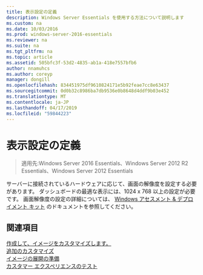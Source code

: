 ```yaml
---
title: 表示設定の定義
description: Windows Server Essentials を使用する方法について説明します
ms.custom: na
ms.date: 10/03/2016
ms.prod: windows-server-2016-essentials
ms.reviewer: na
ms.suite: na
ms.tgt_pltfrm: na
ms.topic: article
ms.assetid: 505bfc3f-53d2-4835-ab1a-418e7557bfb6
author: nnamuhcs
ms.author: coreyp
manager: dongill
ms.openlocfilehash: 834451975df9610824171e5b92feae7cc8e63437
ms.sourcegitcommit: 0d0b32c8986ba7db9536e0b8648d4ddf9b03e452
ms.translationtype: MT
ms.contentlocale: ja-JP
ms.lasthandoff: 04/17/2019
ms.locfileid: "59844223"
---
```

# <a name="define-display-settings"></a>表示設定の定義

>適用先:Windows Server 2016 Essentials、Windows Server 2012 R2 Essentials、Windows Server 2012 Essentials

サーバーに接続されているハードウェアに応じて、画面の解像度を設定する必要があります。 ダッシュボードの最適な表示には、1024 x 768 以上の設定が必要です。 画面解像度の設定の詳細については、 [Windows アセスメント &amp; デプロイメント キット](https://go.microsoft.com/fwlink/?LinkId=248694) のドキュメントを参照してください。  
  
## <a name="see-also"></a>関連項目  
 [作成して、イメージをカスタマイズします。](Creating-and-Customizing-the-Image.md)   
 [追加のカスタマイズ](Additional-Customizations.md)   
 [イメージの展開の準備](Preparing-the-Image-for-Deployment.md)   
 [カスタマー エクスペリエンスのテスト](Testing-the-Customer-Experience.md)
